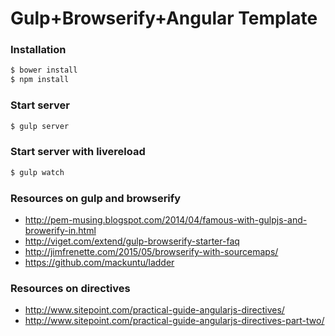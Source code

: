 # Gulp+Browserify+Angular Template

### Installation
```sh
$ bower install
$ npm install
```

### Start server
```sh
$ gulp server
```

### Start server with livereload
```sh
$ gulp watch
```

### Resources on gulp and browserify
- http://pem-musing.blogspot.com/2014/04/famous-with-gulpjs-and-browerify-in.html
- http://viget.com/extend/gulp-browserify-starter-faq
- http://jimfrenette.com/2015/05/browserify-with-sourcemaps/
- https://github.com/mackuntu/ladder

### Resources on directives
- http://www.sitepoint.com/practical-guide-angularjs-directives/
- http://www.sitepoint.com/practical-guide-angularjs-directives-part-two/
